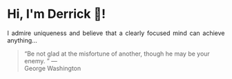 # Hi, I'm Derrick 👋!
<p align="justify">I admire uniqueness and believe that a clearly focused mind can achieve anything...</p> 
<!-- #quote-start -->
<blockquote>&ldquo;Be not glad at the misfortune of another, though he may be your enemy. &rdquo; &mdash; <footer>George Washington</footer></blockquote>
<!-- #quote-end -->
